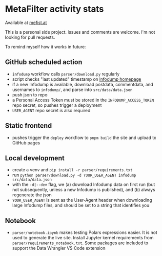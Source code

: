 # MetaFilter activity stats

Available at [mefist.at](https://mefist.at/)

This is a personal side project. Issues and comments are welcome. I'm not looking for pull requests.

To remind myself how it works in future:

## GitHub scheduled action

- `infodump` workflow calls `parser/download.py` regularly
- script checks "last updated" timestamp on [Infodump homepage](https://stuff.metafilter.com/infodump/)
- if a new Infodump is available, download postdata, commentdata, and usernames to `infodump/`, and parse into `src/data/data.json`
- push json to repo
- a Personal Access Token must be stored in the `INFODUMP_ACCESS_TOKEN` repo secret, so pushes trigger a deployment
- `USER_AGENT` repo secret is also required

## Static frontend

- pushes trigger the `deploy` workflow to `pnpm build` the site and upload to GitHub pages

## Local development

- create a venv and `pip install -r parser/requirements.txt`
- run `python parser/download.py -d YOUR_USER_AGENT infodump src/data/data.json`
- with the `-d|--dev` flag, we (a) download Infodump data on first run (but not subsequently, unless a new Infodump is published), and (b) always regenerate the json
- `YOUR_USER_AGENT` is sent as the User-Agent header when downloading large Infodump files, and should be set to a string that identifies you

## Notebook

- `parser/notebook.ipynb` makes testing Polars expressions easier. It is not used to generate the live site. Install Jupyter kernel requirements from `parser/requirements_notebook.txt`. Some packages are included to support the Data Wrangler VS Code extension
